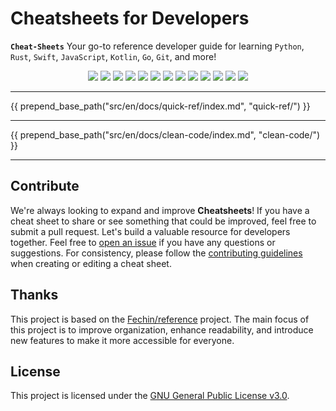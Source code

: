 # Cheatsheets for Developers

**`Cheat-Sheets`** Your go-to reference developer guide for learning `Python`, `Rust`, `Swift`, `JavaScript`, `Kotlin`, `Go`, `Git`, and more!

<p align="center">
  <img src="https://img.shields.io/badge/Python-snow?logo=python&logoColor=3776AB" />
  <img src="https://img.shields.io/badge/Java-snow?logo=coffeescript&logoColor=FC4C02" />
  <img src="https://img.shields.io/badge/C++-snow?logo=c%2B%2B&logoColor=00599C" />
  <img src="https://img.shields.io/badge/C-snow?logo=c&logoColor=A8B9CC" />
  <img src="https://img.shields.io/badge/C%23-snow?logo=csharp&logoColor=512BD4" />
  <img src="https://img.shields.io/badge/JavaScript-snow?logo=javascript&logoColor=E9CE30" />
  <img src="https://img.shields.io/badge/Go-snow?logo=go&logoColor=00ADD8" />
  <img src="https://img.shields.io/badge/Swift-snow?logo=swift&logoColor=F05138" />
  <img src="https://img.shields.io/badge/Rust-snow?logo=rust&logoColor=000000" />
  <img src="https://img.shields.io/badge/Ruby-snow?logo=ruby&logoColor=CC342D" />
  <img src="https://img.shields.io/badge/Kotlin-snow?logo=kotlin&logoColor=7F52FF" />
  <img src="https://img.shields.io/badge/TypeScript-snow?logo=typescript&logoColor=3178C6" />
  <img src="https://img.shields.io/badge/Dart-snow?logo=dart&logoColor=0175C2" />
</p>

---

{{ prepend_base_path("src/en/docs/quick-ref/index.md", "quick-ref/") }}

---

{{ prepend_base_path("src/en/docs/clean-code/index.md", "clean-code/") }}

---

## Contribute

We're always looking to expand and improve **Cheatsheets**! If you have a cheat sheet to share or see something that could be improved, feel free to submit a pull request. Let's build a valuable resource for developers together. Feel free to [open an issue](https://github.com/ivansaul/cheatsheets/issues) if you have any questions or suggestions. For consistency, please follow the [contributing guidelines](community/contributing.md) when creating or editing a cheat sheet.  

## Thanks

This project is based on the [Fechin/reference](https://github.com/Fechin/reference) project. The main focus of this project is to improve organization, enhance readability, and introduce new features to make it more accessible for everyone.

## License

This project is licensed under the [GNU General Public License v3.0](https://github.com/ivansaul/cheatsheets/blob/master/LICENSE).
